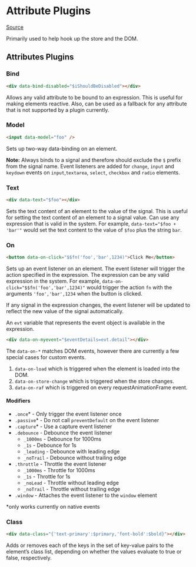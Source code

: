 # Attribute Plugins

[Source](https://github.com/starfederation/datastar/blob/main/packages/library/src/lib/plugins/attributes.ts)

Primarily used to help hook up the store and the DOM.

## Attributes Plugins

### Bind

```html
<div data-bind-disabled="$iShouldBeDisabled"></div>
```

Allows any valid attribute to be bound to an expression. This is useful for making elements reactive. Also, can be used as a fallback for any attribute that is not supported by a plugin currently.

### Model

```html
<input data-model="foo" />
```

Sets up two-way data-binding on an element.

**Note:** Always binds to a signal and therefore should exclude the `$` prefix from the signal name. Event listeners are added for `change`, `input` and `keydown` events on `input`,`textarea`, `select`, `checkbox` and `radio` elements.

### Text

```html
<div data-text="$foo"></div>
```

Sets the text content of an element to the value of the signal. This is useful for setting the text content of an element to a signal value. Can use any expression that is valid in the system. For example, `data-text="$foo + 'bar'"` would set the text content to the value of `$foo` plus the string `bar`.

### On

```html
<button data-on-click="$$fn('foo','bar',1234)">Click Me</button>
```

Sets up an event listener on an element. The event listener will trigger the action specified in the expression. The expression can be any valid expression in the system. For example, `data-on-click="$$fn('foo','bar',1234)"` would trigger the action `fn` with the arguments `'foo','bar',1234` when the button is clicked.

If any signal in the expression changes, the event listener will be updated to reflect the new value of the signal automatically.

An `evt` variable that represents the event object is available in the expression.

```html
<div data-on-myevent="$eventDetails=evt.detail"></div>
```

The `data-on-*` matches DOM events, however there are currently a few special cases for custom events.

1.  `data-on-load` which is triggered when the element is loaded into the DOM.
2.  `data-on-store-change` which is triggered when the store changes.
3.  `data-on-raf` which is triggered on every requestAnimationFrame event.

#### Modifiers
- `.once`\* - Only trigger the event listener once
- `.passive`\* - Do not call `preventDefault` on the event listener
- `.capture`\* - Use a capture event listener
- `.debounce` - Debounce the event listener
  - `_1000ms` - Debounce for 1000ms
  - `_1s` - Debounce for 1s
  - `_leading` - Debounce with leading edge
  - `_noTrail` - Debounce without trailing edge
- `.throttle` - Throttle the event listener
  - `_1000ms` - Throttle for 1000ms
  - `_1s` - Throttle for 1s
  - `_noLead` - Throttle without leading edge
  - `_noTrail` - Throttle without trailing edge
- `.window` - Attaches the event listener to the `window` element

\*only works currently on native events

### Class

```html
<div data-class="{'text-primary':$primary,'font-bold':$bold}"></div>
```

Adds or removes each of the keys in the set of key-value pairs to the element’s class list, depending on whether the values evaluate to true or false, respectively.
